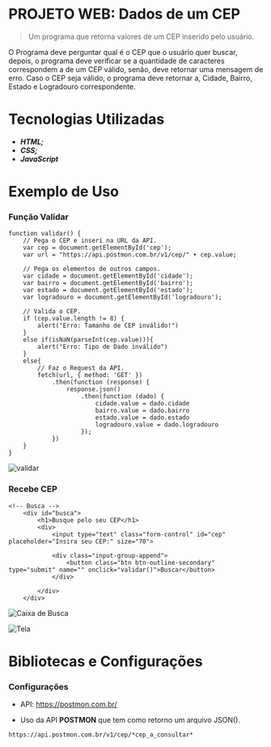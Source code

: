 # PROJETO WEB: Dados de um CEP

> Um programa que retorna valores de um CEP inserido pelo usuário.

  O Programa deve perguntar qual é o CEP que o usuário quer buscar, depois, o programa deve verificar
se a quantidade de caracteres correspondem a de um CEP válido, senão, deve retornar uma mensagem de erro.
Caso o CEP seja válido, o programa deve retornar a, Cidade, Bairro, Estado e Logradouro correspondente.

# Tecnologias Utilizadas
* **_HTML;_**
* **_CSS;_**
* **_JavaScript_**

# Exemplo de Uso
###  Função Validar
```
function validar() {
    // Pega o CEP e inseri na URL da API.
    var cep = document.getElementById('cep');
    var url = "https://api.postmon.com.br/v1/cep/" + cep.value;

    // Pega os elementos de outros campos. 
    var cidade = document.getElementById('cidade');
    var bairro = document.getElementById('bairro');
    var estado = document.getElementById('estado');
    var logradouro = document.getElementById('logradouro');

    // Valida o CEP.
    if (cep.value.length != 8) {
        alert("Erro: Tamanho de CEP inválido!")
    }
    else if(isNaN(parseInt(cep.value))){
        alert("Erro: Tipo de Dado inválido")
    }
    else{
        // Faz o Request da API.
        fetch(url, { method: 'GET' })
            .then(function (response) {
                response.json()
                    .then(function (dado) {
                        cidade.value = dado.cidade
                        bairro.value = dado.bairro
                        estado.value = dado.estado
                        logradouro.value = dado.logradouro
                    });
            })
    }
}
```
![validar](https://github.com/ThiagoLozano/Dados-de-um-CPF/blob/master/Retornando%20Dados%20do%20CEP%20-%20WEB/Screenshot/funcao.PNG)

### Recebe CEP
```
<!-- Busca -->
    <div id="busca">
        <h1>Busque pelo seu CEP</h1>
        <div>
            <input type="text" class="form-control" id="cep" placeholder="Insira seu CEP:" size="70">

            <div class="input-group-append">
                <button class="btn btn-outline-secondary" type="submit" name="" onclick="validar()">Buscar</button>
            </div>

        </div>
    </div>
```
![Caixa de Busca](https://github.com/ThiagoLozano/Dados-de-um-CPF/blob/master/Retornando%20Dados%20do%20CEP%20-%20WEB/Screenshot/busca.PNG)

![Tela](https://github.com/ThiagoLozano/Dados-de-um-CPF/blob/master/Retornando%20Dados%20do%20CEP%20-%20WEB/Screenshot/tela.PNG)

# Bibliotecas e Configurações

### Configurações

* API: https://postmon.com.br/

* Uso da API __POSTMON__ que tem como retorno um arquivo JSON().
```
https://api.postmon.com.br/v1/cep/*cep_a_consultar*
```

